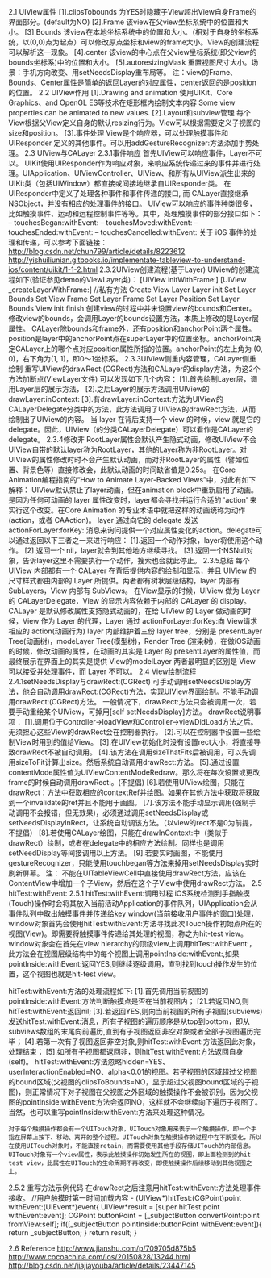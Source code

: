 2.1	UIView属性
    [1].clipsTobounds
        为YES时隐藏子View超出View自身Frame的界面部分。(default为NO)
    [2].Frame
        该view在父view坐标系统中的位置和大小。
    [3].Bounds
        该view在本地坐标系统中的位置和大小。（相对于自身的坐标系统，以(0,0)点为起点）可以修改原点坐标和view的frame大小。View的创建流程可以解析这一现象。
    [4].center
        该view的中心点在父view坐标系统(即父view的bounds坐标系)中的位置和大小。
    [5].autoresizingMask
        重置视图尺寸大小。场景：手机方向改变、用setNeedsDisplay重布局等。
    注：view的Frame、Bounds、Center属性是简单的返回Layer的对应属性，center返回的是position的位置。
2.2	UIView作用
    [1].Drawing and animation
        使用UIKit、Core Graphics、and OpenGL ES等技术在矩形框内绘制文本内容 
        Some view properties can be animated to new values.
    [2].Layout和subview管理
        每个View根据父View定义自身的默认resizing行为。View可以根据需要定义子视图的size和position。
    [3].事件处理
        View是个响应器，可以处理触摸事件和UIResponder 定义的其他事件。可以用addGestureRecognizer:方法添加手势处理。
2.3	UIView与CALayer
2.3.1事件响应
    首先UIView可以响应事件，Layer不可以。
    UIKit使用UIResponder作为响应对象，来响应系统传递过来的事件并进行处理。UIApplication、UIViewController、UIView、和所有从UIView派生出来的UIKit类（包括UIWindow）都直接或间接地继承自UIResponder类。
    在 UIResponder中定义了处理各种事件和事件传递的接口, 而 CALayer直接继承 NSObject，并没有相应的处理事件的接口。
    UIView可以响应的事件种类很多，比如触摸事件、运动和远程控制事件等等。其中，处理触摸事件的部分接口如下：
        – touchesBegan:withEvent:
        – touchesMoved:withEvent:
        – touchesEnded:withEvent:
        – touchesCancelled:withEvent:
    关于 iOS 事件的处理和传递，可以参考下面链接：
    http://blog.csdn.net/chun799/article/details/8223612
    http://yishuiliunian.gitbooks.io/implementate-tableview-to-understand-ios/content/uikit/1-1-2.html
2.3.2UIView创建流程(基于Layer)
    UIView的创建流程如下(验证参见demo的ViewLayer类)：
        [UIView initWithFrame:]
        [UIView _createLayerWithFrame:]  //私有方法
        Create View Layer
        Layer init
        Set Layer Bounds
        Set View Frame
        Set Layer Frame
        Set Layer Position
        Set Layer Bounds
        View init finish
    创建view的过程中并未设置view的bounds和Center。修改view的bounds，会调用Layer的bounds设置方法，本质上修改的是Layer层属性。
    CALayer除bounds和frame外，还有position和anchorPoint两个属性。position是layer中的anchorPoint点在superLayer中的位置坐标。anchorPoint决定CALayer上的哪个点对应position属性所指的位置。anchorPoint的左上角为 (0, 0)，右下角为(1, 1)，即0～1坐标系。
2.3.3UIView侧重内容管理，CALayer侧重绘制
    重写UIView的drawRect:(CGRect)方法和CALayer的display方法，为这2个方法加断点(ViewLayer文件)
    可以发现如下几个内容：
    [1].首先绘制Layer层，调用Layer层的展示方法，
    [2].之后Layer的展示方法调用UIView的drawLayer:inContext:
    [3].有drawLayer:inContext:方法为UIView的CALayerDelegate分类中的方法，此方法调用了UIView的drawRect方法，从而绘制出了UIView的内容。
    当 layer 在背后支持一个 view 的时候，view 就是它的 delegate。因此，UIView（的分类CALayerDelegate）可以看作是CALayer的delegate。
2.3.4修改非 RootLayer属性会默认产生隐式动画，修改UIView不会
    UIView自带的默认layer称为RootLayer，其他的Layer称为非RootLayer。对UIView的属性修改时时不会产生默认动画，而对非RootLayer的属性（譬如位置、背景色等）直接修改会，此默认动画的时间缺省值是0.25s。
    在Core Animation编程指南的“How to Animate Layer-Backed Views”中，对此有如下解释：
    UIView默认禁止了layer动画，但在animation block中重新启用了动画。是因为任何可动画的 layer 属性改变时，layer都会寻找并运行合适的 'action' 来实行这个改变。在Core Animation 的专业术语中就把这样的动画统称为动作(action，或者 CAAction)。
    layer 通过向它的 delegate 发送 actionForLayer:forKey: 消息来询问提供一个对应属性变化的action。delegate可以通过返回以下三者之一来进行响应：
    [1].返回一个动作对象，layer将使用这个动作。
    [2].返回一个 nil，layer就会到其他地方继续寻找。
    [3].返回一个NSNull对象，告诉layer这里不需要执行一个动作，搜索也会就此停止。
2.3.5总结
    每个 UIView 内部都有一个 CALayer 在背后提供内容的绘制和显示，并且 UIView 的尺寸样式都由内部的 Layer 所提供。两者都有树状层级结构，layer 内部有 SubLayers，View 内部有 SubViews。
    在View显示的时候，UIView 做为 Layer 的 CALayerDelegate，View 的显示内容依赖于内部的 CALayer 的 display。
    CALayer 是默认修改属性支持隐式动画的，在给 UIView 的 Layer 做动画的时候，View 作为 Layer 的代理，Layer 通过 actionForLayer:forKey:向 View请求相应的 action(动画行为)
    layer 内部维护着三份 layer tree，分别是 presentLayer Tree(动画树)，modeLayer Tree(模型树)，Render Tree (渲染树)，在做iOS动画的时候，修改动画的属性，在动画的其实是 Layer 的 presentLayer的属性值，而最终展示在界面上的其实是提供 View的modelLayer
    两者最明显的区别是 View可以接受并处理事件，而 Layer 不可以。
2.4	View绘制流程
2.4.1setNeedsDisplay与drawRect:(CGRect)
    可手动调用setNeedsDisplay方法，他会自动调用drawRect:(CGRect)方法，实现UIView界面绘制。不能手动调用drawRect:(CGRect)方法。
    一般情况下，drawRect:方法只会被调用一次，若要手动重绘某个UIView，可掉用[self setNeedsDisplay]方法。
drawRect说明事项：
    [1].调用位于Controller->loadView和Controller->viewDidLoad方法之后。无须担心这些View的drawRect会在控制器执行。
    [2].可以在控制器中设置一些绘制View时用到的值给View。
    [3].在UIView初始化时没有设置rect大小，将直接导致drawRect不被自动调用。
    [4].该方法在调用sizeThatFits后被调用，可以先调用sizeToFit计算出size。然后系统自动调用drawRect:方法。
    [5].通过设置contentMode属性值为UIViewContentModeRedraw。那么将在每次设置或更改frame的时候自动调用drawRect:。(不提倡)
    [6].若使用UIView绘图，只能在drawRect：方法中获取相应的contextRef并绘图。如果在其他方法中获取将获取到一个invalidate的ref并且不能用于画图。
    [7].该方法不能手动显示调用(强制手动调用不会报错，但无效果)，必须通过调用setNeedsDisplay或setNeedsDisplayInRect，让系统自动调该方法。（以view的rect不是0为前提，不提倡）
    [8].若使用CALayer绘图，只能在drawInContext:中（类似于drawRect）绘制，或者在delegate中的相应方法绘制。同样也是调用setNeedDisplay等间接调用以上方法。
    [9].若要实时画图，不能使用gestureRecognizer，只能使用touchbegan等方法来掉用setNeedsDisplay实时刷新屏幕。
注：
    不能在UITableViewCell中直接使用drawRect方法，应该在ContentView中增加一个子View，然后在这个子View中使用drawRect方法。
2.5	hitTest:withEvent:
2.5.1 hitTest:withEvent:调用过程
    iOS系统检测到手指触摸(Touch)操作时会将其放入当前活动Application的事件队列，UIApplication会从事件队列中取出触摸事件并传递给key window(当前接收用户事件的窗口)处理，window对象首先会使用hitTest:withEvent:方法寻找此次Touch操作初始点所在的视图(View)。即需要将触摸事件传递给其处理的视图，称之为hit-test view。
    window对象会在首先在view hierarchy的顶级view上调用hitTest:withEvent:，此方法会在视图层级结构中的每个视图上调用pointInside:withEvent:,如果pointInside:withEvent:返回YES,则继续逐级调用，直到找到touch操作发生的位置，这个视图也就是hit-test view。

hitTest:withEvent:方法的处理流程如下:
    [1].首先调用当前视图的pointInside:withEvent:方法判断触摸点是否在当前视图内；
    [2].若返回NO,则hitTest:withEvent:返回nil;
    [3].若返回YES,则向当前视图的所有子视图(subviews)发送hitTest:withEvent:消息，所有子视图的遍历顺序是从top到bottom，即从subviews数组的末尾向前遍历,直到有子视图返回非空对象或者全部子视图遍历完毕；
    [4].若第一次有子视图返回非空对象,则hitTest:withEvent:方法返回此对象，处理结束；
    [5].如所有子视图都返回非，则hitTest:withEvent:方法返回自身(self)。
    hitTest:withEvent:方法忽略hidden=YES、userInteractionEnabled=NO、alpha<0.01的视图。若子视图的区域超过父视图的bound区域(父视图的clipsToBounds=NO，显示超过父视图bound区域的子视图)，则正常情况下对子视图在父视图之外区域的触摸操作不会被识别，因为父视图的pointInside:withEvent:方法会返回NO，这样就不会继续向下遍历子视图了。当然，也可以重写pointInside:withEvent:方法来处理这种情况。

    对于每个触摸操作都会有一个UITouch对象，UITouch对象用来表示一个触摸操作，即一个手指在屏幕上按下、移动、离开的整个过程。UITouch对象在触摸操作的过程中在不断变化，所以在使用UITouch对象时，不能直接retain，而需要使用其他手段存储UITouch的内部信息。UITouch对象有一个view属性，表示此触摸操作初始发生所在的视图，即上面检测到的hit-test view，此属性在UITouch的生命周期不再改变，即使触摸操作后续移动到其他视图之上。
2.5.2 重写方法示例代码
    在drawRect之后注意用hitTest:withEvent:方法处理事件接收。
    //用户触摸时第一时间加载内容
    - (UIView*)hitTest:(CGPoint)point withEvent:(UIEvent*)event{
        UIView*result = [super hitTest:point withEvent:event];
        CGPoint buttonPoint = [_subjectButton convertPoint:point fromView:self];
        if([_subjectButton pointInside:buttonPoint withEvent:event]){
            return _subjectButton;
        }
        return result;
    }

2.6	Reference
    http://www.jianshu.com/p/709705d875b5
    http://www.cocoachina.com/ios/20150828/13244.html
    http://blog.csdn.net/jiajiayouba/article/details/23447145
